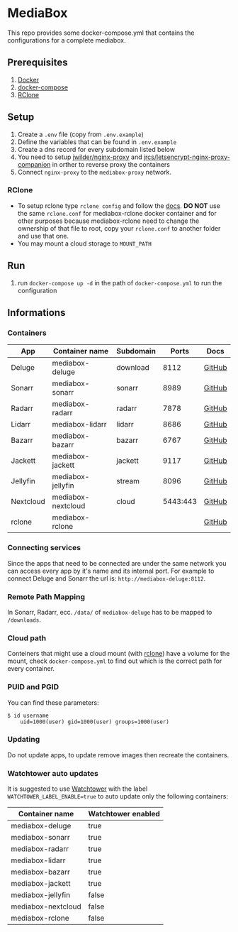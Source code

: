 # MediaBox
This repo provides some docker-compose.yml that contains the configurations for a complete mediabox.

## Prerequisites
1. [Docker](https://docs.docker.com/install/)
2. [docker-compose](https://docs.docker.com/compose/install/)
3. [RClone](https://rclone.org/install/)

## Setup
1. Create a `.env` file (copy from `.env.example`)
2. Define the variables that can be found in `.env.example`
3. Create a dns record for every subdomain listed below
4. You need to setup [jwilder/nginx-proxy](https://github.com/jwilder/nginx-proxy) and [jrcs/letsencrypt-nginx-proxy-companion](https://github.com/jrcs/letsencrypt-nginx-proxy-companion) in orther to reverse proxy the containers
5. Connect `nginx-proxy` to the `mediabox-proxy` network.

### RClone
* To setup rclone type `rclone config` and follow the [docs](https://rclone.org/docs/). **DO NOT** use the same `rclone.conf` for  mediabox-rclone docker container and for other purposes because mediabox-rclone need to change the ownership of that file to root, copy your `rclone.conf` to another folder and use that one.
* You may mount a cloud storage to `MOUNT_PATH`

## Run
1. run `docker-compose up -d` in the path of `docker-compose.yml` to run the configuration

## Informations
### Containers
| App       | Container name     | Subdomain | Ports    | Docs                                                      |
| --------- | ------------------ | --------- | -------- | --------------------------------------------------------- |
| Deluge    | mediabox-deluge    | download  | 8112     | [GitHub](https://github.com/binhex/arch-delugevpn)        |
| Sonarr    | mediabox-sonarr    | sonarr    | 8989     | [GitHub](https://github.com/linuxserver/docker-sonarr)    |
| Radarr    | mediabox-radarr    | radarr    | 7878     | [GitHub](https://github.com/linuxserver/docker-radarr)    |
| Lidarr    | mediabox-lidarr    | lidarr    | 8686     | [GitHub](https://github.com/linuxserver/docker-lidarr)    |
| Bazarr    | mediabox-bazarr    | bazarr    | 6767     | [GitHub](https://github.com/linuxserver/docker-bazarr)    |
| Jackett   | mediabox-jackett   | jackett   | 9117     | [GitHub](https://github.com/linuxserver/docker-jackett)   |
| Jellyfin  | mediabox-jellyfin  | stream    | 8096     | [GitHub](https://github.com/linuxserver/docker-jellyfin)  |
| Nextcloud | mediabox-nextcloud | cloud     | 5443:443 | [GitHub](https://github.com/linuxserver/docker-nextcloud) |
| rclone    | mediabox-rclone    |           |          | [GitHub](https://github.com/pfidr34/docker-rclone)        |

### Connecting services
Since the apps that need to be connected are under the same network you can access every app by it's name and its internal port.
For example to connect Deluge and Sonarr the url is: `http://mediabox-deluge:8112`.

### Remote Path Mapping
In Sonarr, Radarr, ecc. `/data/` of `mediabox-deluge` has to be mapped to `/downloads`.

### Cloud path
Conteiners that might use a cloud mount (with [rclone](https://rclone.org)) have a volume for the mount, check `docker-compose.yml` to find out which is the correct path for every container.

### PUID and PGID
You can find these parameters:
```
$ id username
    uid=1000(user) gid=1000(user) groups=1000(user)
```

### Updating
Do not update apps, to update remove images then recreate the containers.

### Watchtower auto updates
It is suggested to use [Watchtower](https://github.com/containrrr/watchtower) with the label `WATCHTOWER_LABEL_ENABLE=true` to auto update only the following containers:

| Container name     | Watchtower enabled |
| ------------------ | ------------------ |
| mediabox-deluge    | true               |
| mediabox-sonarr    | true               |
| mediabox-radarr    | true               |
| mediabox-lidarr    | true               |
| mediabox-bazarr    | true               |
| mediabox-jackett   | true               |
| mediabox-jellyfin  | false              |
| mediabox-nextcloud | false              |
| mediabox-rclone    | false              |